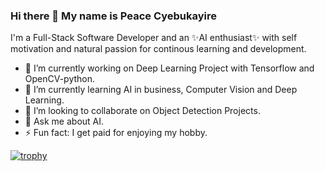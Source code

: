 ### Hi there 👋 My name is Peace Cyebukayire

I'm a Full-Stack Software Developer and an ✨AI enthusiast✨ with self motivation and natural passion 
for continous learning and development.

- 🔭 I’m currently working on Deep Learning Project with Tensorflow and OpenCV-python.
- 🌱 I’m currently learning AI in business, Computer Vision and Deep Learning.
- 👯 I’m looking to collaborate on Object Detection Projects.
- 💬 Ask me about AI.
- ⚡ Fun fact: I get paid for enjoying my hobby.


<!-- [![trophy](https://github-profile-trophy.vercel.app/?username=Cyebukayire&theme=onedark&column=3&margin-w=15&margin-h=15)](https://github.com/Cyebukayire) -->
[![trophy](https://github-profile-trophy.vercel.app/?username=Cyebukayire&theme=onedark&margin-w=15&margin-h=15)](https://github.com/Cyebukayire)
<!-- [![trophy](https://github-profile-trophy.vercel.app/?username=Cyebukayire&theme=onedark&margin-w=15&margin-h=15&rank=SSS,SS,S,AAA,AA,A,B,C) -->
<!-- [![trophy](https://github-profile-trophy.vercel.app/?username=Cyebukayire&rank=S&theme=onedark)
[![trophy](https://github-profile-trophy.vercel.app/?username=Cyebukayire&rank=S&theme=onedark) -->
